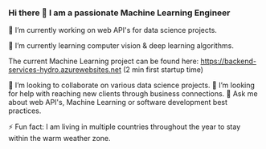 ### Hi there 👋 I am a passionate Machine Learning Engineer


🔭 I’m currently working on web API's for data science projects.

🌱 I’m currently learning computer vision & deep learning algorithms.

The current Machine Learning project can be found here: https://backend-services-hydro.azurewebsites.net 
(2 min first startup time)


👯 I’m looking to collaborate on various data science projects.
🤔 I’m looking for help with reaching new clients through business connections. 
💬 Ask me about web API's, Machine Learning or software development best practices. 

⚡ Fun fact: I am living in multiple countries throughout the year to stay within the warm weather zone. 
